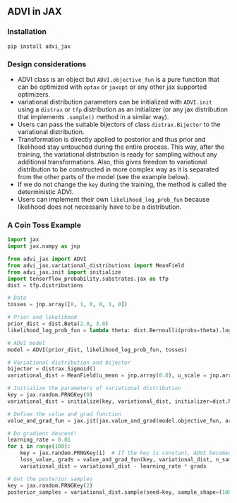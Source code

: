## ADVI in JAX

### Installation

```
pip install advi_jax
```

### Design considerations

* ADVI class is an object but `ADVI.objective_fun` is a pure function that can be optimized with `optax` or `jaxopt` or any other jax supported optimizers.
* variational distribution parameters can be initialized with `ADVI.init` using a `distrax` or `tfp` distribution as an initializer (or any jax distribution that implements `.sample()` method in a similar way).
* Users can pass the suitable bijectors of class `distrax.Bijector` to the variational distribution.
* Transformation is directly applied to posterior and thus prior and likelihood stay untouched during the entire process. This way, after the training, the variational distribution is ready for sampling without any additional transformations. Also, this gives freedom to variational distribution to be constructed in more complex way as it is separated from the other parts of the model (see the example below).
* If we do not change the `key` during the training, the method is called the deterministic ADVI.
* Users can implement their own `likelihood_log_prob_fun` because likelihood does not necessarily have to be a 
distribution.

### A Coin Toss Example

```py
import jax
import jax.numpy as jnp

from advi_jax import ADVI
from advi_jax.variational_distributions import MeanField
from advi_jax.init import initialize
import tensorflow_probability.substrates.jax as tfp
dist = tfp.distributions

# Data
tosses = jnp.array([0, 1, 0, 0, 1, 0])

# Prior and likelihood
prior_dist = dist.Beta(2.0, 3.0)
likelihood_log_prob_fun = lambda theta: dist.Bernoulli(probs=theta).log_prob(tosses).sum()

# ADVI model
model = ADVI(prior_dist, likelihood_log_prob_fun, tosses)

# Variational distribution and bijector
bijector = distrax.Sigmoid()
variational_dist = MeanField(u_mean = jnp.array(0.0), u_scale = jnp.array(0.0), bijector = bijector)

# Initialize the parameters of variational distribution
key = jax.random.PRNGKey(0)
variational_dist = initialize(key, variational_dist, initializer=dist.Normal(0.0, 1.0))

# Define the value and grad function
value_and_grad_fun = jax.jit(jax.value_and_grad(model.objective_fun, argnums=1), static_argnums=2)

# Do gradient descent!
learning_rate = 0.01
for i in range(100):
    key = jax.random.PRNGKey(i)  # If the key is constant, ADVI becomes deterministic ADVI
    loss_value, grads = value_and_grad_fun(key, variational_dist, n_samples=10)
    variational_dist = variational_dist - learning_rate * grads

# Get the posterior samples
key = jax.random.PRNGKey(2)
posterior_samples = variational_dist.sample(seed=key, sample_shape=(100,))
```
